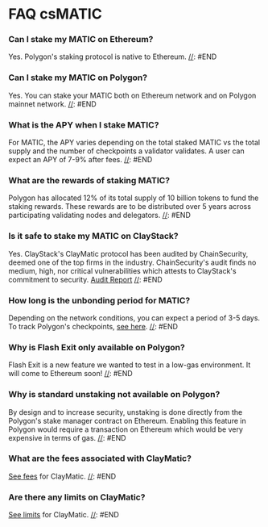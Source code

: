 # FAQ csMATIC
[//]: #ENDTITLE
### Can I stake my MATIC on Ethereum?
Yes. Polygon's staking protocol is native to Ethereum.
[//]: #END
### Can I stake my MATIC on Polygon?
Yes. You can stake your MATIC both on Ethereum network and on Polygon mainnet network.
[//]: #END
### What is the APY when I stake MATIC?
For MATIC, the APY varies depending on the total staked MATIC vs the total supply and the number of checkpoints a validator validates. A user can expect an APY of 7-9% after fees.
[//]: #END
### What are the rewards of staking MATIC?
Polygon has allocated 12% of its total supply of 10 billion tokens to fund the staking rewards. These rewards are to be distributed over 5 years across participating validating nodes and delegators.
[//]: #END
### Is it safe to stake my MATIC on ClayStack?
Yes. ClayStack's ClayMatic protocol has been audited by ChainSecurity, deemed one of the top firms in the industry. ChainSecurity's audit finds no medium, high, nor critical vulnerabilities which attests to ClayStack's commitment to security. [Audit Report](https://chainsecurity.com/security-audit/claystack-matic/)
[//]: #END
### How long is the unbonding period for MATIC?
Depending on the network conditions, you can expect a period of 3-5 days. To track Polygon's checkpoints, [see here](https://wallet.polygon.technology/staking/).
[//]: #END
### Why is Flash Exit only available on Polygon?
Flash Exit is a new feature we wanted to test in a low-gas environment. It will come to Ethereum soon!
[//]: #END
### Why is standard unstaking not available on Polygon?
By design and to increase security, unstaking is done directly from the Polygon's stake manager contract on Ethereum. Enabling this feature in Polygon would require a transaction on Ethereum which would be very expensive in terms of gas.
[//]: #END
### What are the fees associated with ClayMatic?
[See fees](/claymatic/fees) for ClayMatic.
[//]: #END
### Are there any limits on ClayMatic?
[See limits](/claymatic/limits) for ClayMatic.
[//]: #END